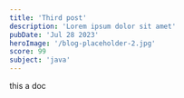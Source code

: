 ```yaml
---
title: 'Third post'
description: 'Lorem ipsum dolor sit amet'
pubDate: 'Jul 28 2023'
heroImage: '/blog-placeholder-2.jpg'
score: 99
subject: 'java'
---
```


this a  doc